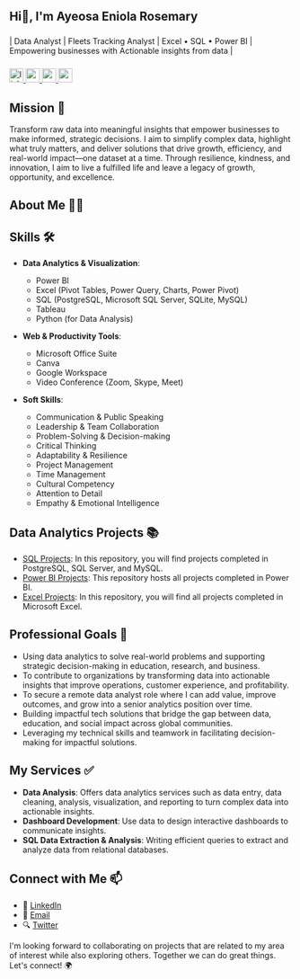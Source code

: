 ## Hi👋, I'm Ayeosa Eniola Rosemary

###

<p align="left">| Data Analyst | Fleets Tracking Analyst | Excel • SQL • Power BI | Empowering businesses with Actionable insights from data | </p>

###

<div align="left">
  <a href="https://www.linkedin.com/in/ayeosaeniola" target="_blank">
    <img src="https://img.shields.io/static/v1?message=Connect&logo=linkedin&label=LinkedIn&color=403d39&logoColor=white&labelColor=0077B5&style=flat" height="25" alt="linkedin logo"  />
  </a>
  </a>
  <a href="https://www.youtube.com/@ayeosaeniola4089" target="_blank">
    <img src="https://img.shields.io/static/v1?message=Subscribe&logo=youtube&label=YouTube&color=403d39&logoColor=white&labelColor=FF0000&style=flat" height="25" alt="youtube logo"  />
  </a>
  <a href="mailto:ayeosaeniola@gmail.com" target="_blank">
    <img src="https://img.shields.io/static/v1?message=Contact&logo=gmail&label=Email&color=403d39&logoColor=white&labelColor=D14836&style=flat" height="25" alt="gmail logo"  />
  </a>
  <a href="https://x.com/Prettybelly4u" target="_blank">
  <img src="https://img.shields.io/static/v1?message=Twitter&label=Follow&color=1DA1F2&logo=twitter&labelColor=000000&style=flat" height="25" />
</a>
</div>

###

<div align="left">
</div>

###

## Mission :dart:
Transform raw data into meaningful insights that empower businesses to make informed, strategic decisions. I aim to simplify complex data, highlight what truly matters, and deliver solutions that drive growth, efficiency, and real-world impact—one dataset at a time. Through resilience, kindness, and innovation, I aim to live a fulfilled life and leave a legacy of growth, opportunity, and excellence.

## About Me :woman_technologist:

## Skills :hammer_and_wrench:
* **Data Analytics & Visualization**:  
  * Power BI 
  * Excel (Pivot Tables, Power Query, Charts, Power Pivot)
  * SQL (PostgreSQL, Microsoft SQL Server, SQLite, MySQL)
  * Tableau
  * Python (for Data Analysis)
    
* **Web & Productivity Tools**:  
  * Microsoft Office Suite
  * Canva
  * Google Workspace
  * Video Conference (Zoom, Skype, Meet)

* **Soft Skills**:  
  * Communication & Public Speaking
  * Leadership & Team Collaboration
  * Problem-Solving & Decision-making
  * Critical Thinking
  * Adaptability & Resilience
  * Project Management
  * Time Management
  * Cultural Competency
  * Attention to Detail
  * Empathy & Emotional Intelligence

## Data Analytics Projects :books:
* [SQL Projects](https://github.com/Songonge/SQL-Projects): In this repository, you will find projects completed in PostgreSQL, SQL Server, and MySQL.
* [Power BI Projects](https://github.com/Ayeosa-Eniola/Call-Center-Performance-Using-Power-bi): This repository hosts all projects completed in Power BI.
* [Excel Projects](https://github.com/Ayeosa-Eniola/Superstore-Sales-Profitability-Excel): In this repository, you will find all projects completed in Microsoft Excel.

## Professional Goals :dart:
* Using data analytics to solve real-world problems and supporting strategic decision-making in education, research, and business.
* To contribute to organizations by transforming data into actionable insights that improve operations, customer experience, and profitability.
* To secure a remote data analyst role where I can add value, improve outcomes, and grow into a senior analytics position over time.
* Building impactful tech solutions that bridge the gap between data, education, and social impact across global communities.
* Leveraging my technical skills and teamwork in facilitating decision-making for impactful solutions.

## My Services :white_check_mark:
* **Data Analysis**: Offers data analytics services such as data entry, data cleaning, analysis, visualization, and reporting to turn complex data into actionable insights.
* **Dashboard Development**: Use data to design interactive dashboards to communicate insights.
* **SQL Data Extraction & Analysis**: Writing efficient queries to extract and analyze data from relational databases.

## Connect with Me :mailbox:
* :link: [LinkedIn](https://www.linkedin.com/in/ayeosaeniola)
* :email: [Email](mailto:ayeosaeniola@gmail.com)
* :mag: [Twitter](https://x.com/Prettybelly4u)

I'm looking forward to collaborating on projects that are related to my area of interest while also exploring others. Together we can do great things. Let's connect! :earth_africa:


<!-- 
**Ayeosa-Eniola/Ayeosa-Eniola** is a ✨ _special_ ✨ repository because its `README.md` (this file) appears on your GitHub profile.

Here are some ideas to get you started:

- 🔭 I’m currently working on ...
- 🌱 I’m currently learning ...
- 👯 I’m looking to collaborate on ...
- 🤔 I’m looking for help with ...
- 💬 Ask me about ...
- 📫 How to reach me: ...
- 😄 Pronouns: ...
- ⚡ Fun fact: ...
-->
